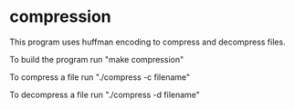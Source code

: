 # compression
This program uses huffman encoding to compress and decompress files.

To build the program run "make compression"

To compress a file run "./compress -c filename"

To decompress a file run "./compress -d filename"
